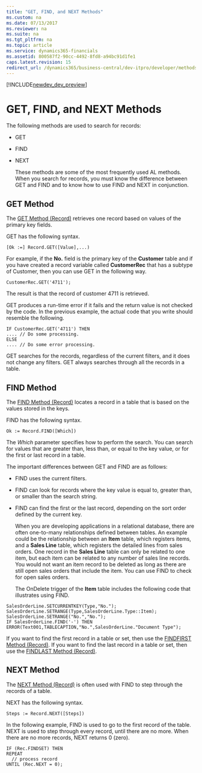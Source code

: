 ```yaml
---
title: "GET, FIND, and NEXT Methods"
ms.custom: na
ms.date: 07/13/2017
ms.reviewer: na
ms.suite: na
ms.tgt_pltfrm: na
ms.topic: article
ms.service: dynamics365-financials
ms.assetid: 800587f2-90cc-4492-8fd8-a94bc91d1fe1
caps.latest.revision: 15
redirect_url: /dynamics365/business-central/dev-itpro/developer/methods/devenv-al-method-reference
---
```


[!INCLUDE[newdev_dev_preview](../includes/newdev_dev_preview.md)]

# GET, FIND, and NEXT Methods
The following methods are used to search for records:  
  
- GET  
  
- FIND  
  
- NEXT  
  
  These methods are some of the most frequently used AL methods. When you search for records, you must know the difference between GET and FIND and to know how to use FIND and NEXT in conjunction.  
  
## GET Method  
 The [GET Method \(Record\)](devenv-GET-Method-Record.md) retrieves one record based on values of the primary key fields.  
  
 GET has the following syntax.  
  
```  
[Ok :=] Record.GET([Value],...)  
```  
  
 For example, if the **No.** field is the primary key of the **Customer** table and if you have created a record variable called **CustomerRec** that has a subtype of Customer, then you can use GET in the following way.  
  
```  
CustomerRec.GET('4711');  
```  
  
 The result is that the record of customer 4711 is retrieved.  
  
 GET produces a run-time error if it fails and the return value is not checked by the code. In the previous example, the actual code that you write should resemble the following.  
  
```  
IF CustomerRec.GET('4711') THEN  
.... // Do some processing.  
ELSE  
.... // Do some error processing.  
```  
  
 GET searches for the records, regardless of the current filters, and it does not change any filters. GET always searches through all the records in a table.  
  
## FIND Method  
 The [FIND Method \(Record\)](devenv-FIND-Method-Record.md) locates a record in a table that is based on the values stored in the keys.  
  
 FIND has the following syntax.  
  
```  
Ok := Record.FIND([Which])  
```  
  
 The *Which* parameter specifies how to perform the search. You can search for values that are greater than, less than, or equal to the key value, or for the first or last record in a table.  
  
 The important differences between GET and FIND are as follows:  
  
- FIND uses the current filters.  
  
- FIND can look for records where the key value is equal to, greater than, or smaller than the search string.  
  
- FIND can find the first or the last record, depending on the sort order defined by the current key.  
  
  When you are developing applications in a relational database, there are often one-to-many relationships defined between tables. An example could be the relationship between an **Item** table, which registers items, and a **Sales Line** table, which registers the detailed lines from sales orders. One record in the **Sales Line** table can only be related to one item, but each item can be related to any number of sales line records. You would not want an item record to be deleted as long as there are still open sales orders that include the item. You can use FIND to check for open sales orders.  
  
  The OnDelete trigger of the **Item** table includes the following code that illustrates using FIND.  
  
```  
SalesOrderLine.SETCURRENTKEY(Type,"No.");  
SalesOrderLine.SETRANGE(Type,SalesOrderLine.Type::Item);  
SalesOrderLine.SETRANGE("No.","No.");  
IF SalesOrderLine.FIND('-') THEN  
ERROR(Text001,TABLECAPTION,"No.",SalesOrderLine."Document Type");  
```  
  
 If you want to find the first record in a table or set, then use the [FINDFIRST Method \(Record\)](devenv-FINDFIRST-Method-Record.md). If you want to find the last record in a table or set, then use the [FINDLAST Method \(Record\)](devenv-FINDLAST-Method-Record.md).  
  
## NEXT Method  
 The [NEXT Method \(Record\)](devenv-NEXT-Method-Record.md) is often used with FIND to step through the records of a table.  
  
 NEXT has the following syntax.  
  
```  
Steps := Record.NEXT([Steps])  
```  
  
 In the following example, FIND is used to go to the first record of the table. NEXT is used to step through every record, until there are no more. When there are no more records, NEXT returns 0 \(zero\).  
  
```  
IF (Rec.FINDSET) THEN  
REPEAT  
  // process record  
UNTIL (Rec.NEXT = 0);  
```